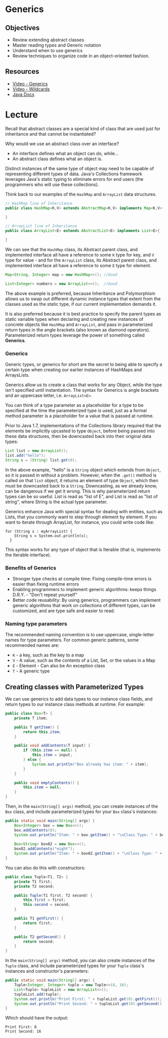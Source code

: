 # Generics

## Objectives

* Review extending abstract classes
* Master reading types and Generic notation
* Understand when to use generics
* Review techniques to organize code in an object-oriented fashion.

## Resources

* [Video - Generics](https://www.youtube.com/watch?v=rOBtgaXaba0)
* [Video - Wildcards](https://www.youtube.com/watch?v=QqLBp7MdkEU)
* [Java Docs](https://docs.oracle.com/javase/tutorial/java/generics/types.html)

# Lecture

Recall that abstract classes are a special kind of class that are used just for inheritance and that cannot be instantiated?

Why would we use an abstract class over an interface? 
* An interface defines what an object can do, while... 
* An abstract class defines what an object is.

Distinct instances of the same type of object may need to be capable of representing different types of data. Java's Collections framework leverages Java's static typing to eliminate errors for end users (the programmers who will use these collections).

Think back to our examples of the `HashMap` and `ArrayList` data structures.

```java
// HashMap line of Inheritance
public class HashMap<K,V> extends AbstractMap<K,V> implements Map<K,V>{

}
```
```java
// ArrayList line of Inheritance
public class ArrayList<E> extends AbstractList<E> implements List<E>{

}
```

We can see that the `HashMap` class, its Abstract parent class, and implemented interface all have a reference to some `K` type for key, and `V` type for value - and for the `ArrayList` class, its Abstract parent class, and implemented interface all have a reference to some `E` type for element. 

```java
Map<String, Integer> map = new HashMap<>(); //Good

List<Integer> numbers = new ArrayList<>();  //Good
```

The above example is preferred, because Inheritance and Polymorphism allows us to swap out different dynamic instance types that extent from the classes used as the static type, if our current implementation demands it. 

It is also preferred because it is best practice to specify the parent types as static variable types when declaring and creating new instances of concrete objects like `HashMap` and `ArrayList`, and pass in parameterized return types in the angle brackets (also known as diamond operators). Parameterized return types leverage the power of something called **Generics**.

### Generics

Generic types, or generics for short are the secret to being able to specify a certain type when creating our earlier instances of HashMaps and ArraysLists.

Generics allow us to create a class that works for any Object, while the type isn't specified until instantiation. The syntax for Generics is angle brackets and an uppercase letter, i.e. `ArrayList<E>`.

You can think of a type parameter as a placeholder for a type to be specified at the time the parameterized type is used, just as a formal method parameter is a placeholder for a value that is passed at runtime.

Prior to Java 1.7, implementations of the Collections library required that the elements be implicitly upcasted to type `Object`, before being passed into these data structures, then be downcasted back into their original data types:

```java
List list = new ArrayList();
list.add("hello");
String s = (String) list.get(0);
```
In the above example, "hello" is a `String` object which extends from `Object`, so it is passed in without a problem. However, when the `.get()` method is called on that `list` object, it returns an element of type `Object`, which then must be downcasted back to a `String`. Downcasting, as we already know, can be dangerous if we get it wrong. This is why parameterized return types can be so useful. List<E> is read as "list of E", and List<String> is read as "list of string", where String is the actual type parameter.

Generics enhance Java with special syntax for dealing with entities, such as Lists, that you commonly want to step through element by element. If you want to iterate through ArrayList, for instance, you could write code like:

```
for (String s : myArrayList) {
    String s = System.out.println(s);
  }
```

This syntax works for any type of object that is Iterable (that is, implements the Iterable interface).

### Benefits of Generics

* Stronger type checks at compile time: Fixing compile-time errors is easier than fixing runtime errors
* Enabling programmers to implement generic algorithms: keeps things D.R.Y. - "Don't repeat yourself"
* Better code reusability: By using generics, programmers can implement generic algorithms that work on collections of different types, can be customized, and are type safe and easier to read.

### Naming type parameters

The recommended naming convention is to use uppercase, single-letter names for type parameters. For common generic patterns, some recommended names are:

* `K` - a key, such as the key to a map
* `V` - A value, such as the contents of a List, Set, or the values in a Map
* `E` - Element - Can also be An exception class
* `T` - A generic type

## Creating classes with Parameterized Types

We can use generics to add data types to our instance class fields, and return types to our instance class methods at runtime. For example:

```java
public class Box<T> {
    private T item;

    public T getItem() {
        return this.item;
    }

    public void addContents(T input) {
        if (this.item == null) {
            this.item = input;
        } else {
            System.out.println("Box already has item: " + item);
        }
    }

    public void emptyContents() {
        this.item = null;
    }
}
```
Then, in the `main(String[] args)` method, you can create instances of the `Box` class, and include parameterized types for your `Box` class's instances:

```java
public static void main(String[] args) {
    Box<Integer> box = new Box<>();
    box.addContents(8);
    System.out.println("Item: " + box.getItem() + "\nClass Type: " + box.getItem().getClass().getSimpleName());
    
    Box<String> box02 = new Box<>();
    box02.addContents("eight");
    System.out.println("Item: " + box02.getItem() + "\nClass Type: " + box02.getItem().getClass().getSimpleName());
}
```

You can also do this with constructors:

```java
public class Tuple<T1, T2> {
    private T1 first;
    private T2 second;

    public Tuple(T1 first, T2 second) {
        this.first = first;
        this.second = second;
    }

    public T1 getFirst() {
        return first;
    }

    public T2 getSecond() {
        return second;
    }
}
```

In the `main(String[] args)` method, you can also create instances of the `Tuple` class, and include parameterized types for your `Tuple` class's instances and constructor's parameters:

```java
public static void main(String[] args) {
    Tuple<Integer, Integer> tuple = new Tuple<>(8, 16);
    List<Tuple> tupleList = new ArrayList<>();
    tupleList.add(tuple);
    System.out.println("Print First: " + tupleList.get(0).getFirst());
    System.out.println("Print Second: " + tupleList.get(0).getSecond());
}
```

Which should have the output:

```
Print First: 8
Print Second: 16
```
